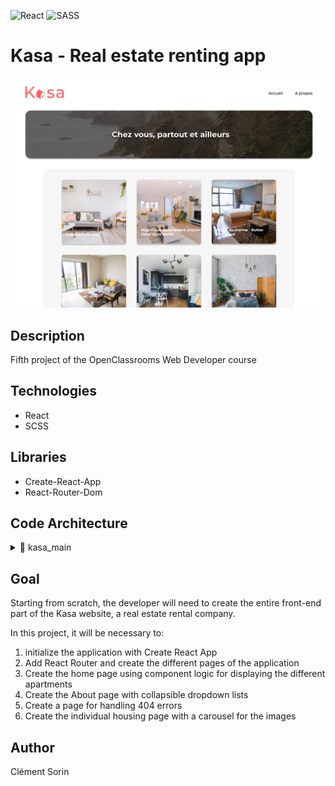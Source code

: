 ![React](https://img.shields.io/badge/react-%2320232a.svg?style=for-the-badge&logo=react&logoColor=%2361DAFB) ![SASS](https://img.shields.io/badge/SASS-hotpink.svg?style=for-the-badge&logo=SASS&logoColor=white)

# Kasa - Real estate renting app

<img src="./src/assets/kasa_screenshot.png" alt="kasa homepage screenshot" width="800" />

## Description

Fifth project of the OpenClassrooms Web Developer course

## Technologies

-   React
-   SCSS

## Libraries

-   Create-React-App
-   React-Router-Dom

## Code Architecture

<details>
    <summary>📂 kasa_main</summary>
    <details>
        <summary>📂 public</summary>
        - index.html</br>
        - robots.txt
            - test.txt
            - test_2.text
    </details>
    <details>
        <summary>📂 src</summary>
        <details>
            <summary>📂 app</summary>
            <details>
                <summary>components</summary>
                - Banner.jsx</br>
                - Card.jsx</br>
                - Collapse.jsx</br>
                - Footer.jsx</br>
                - Header.jsx</br>
                - Host.jsx</br>
                - Rating.jsx</br>
                - Slideshow.jsx</br>
                - Tag.jsx
            </details>
            <details>
                <summary>📂 layout</summary>
                - Default.jsx
            </details>
            <details>
                <summary>📂 pages</summary>
                - About.jsx</br>
                - Accomodation.jsx</br>
                - Error404.jsx</br>
                - Home.jsx
            </details>
            - Routes.jsx : page router
        </details>
        <details>
            <summary>📂 assets</summary>
            - arrow_back_ios-24px 2.png</br>
            - coast-background.webp</br>
            - lake_mountain.webp</br>
            - logo-orange.png</br>
            - logo-white.png
        </details>
        <details>
            <summary>📂 css</summary>
            - style.css</br>
            - style.css.map
        </details>
        <details>
            <summary>📂 datas</summary>
            - about-content.json</br>
            - accomodation.json
        </details>
        <details>
            <summary>📂 sass</summary>
            <details>
                <summary>📂 base</summary>
                - _base.scss</br>
                - _variables.scss
            </details>
            <details>
                <summary>📂 components</summary>
                - Banner.scss</br>
                - Card.scss</br>
                - Collapse.scss</br>
                - Footer.scss</br>
                - Header.scss</br>
                - Host.scss</br>
                - Rating.scss</br>
                - Slideshow.scss</br>
                - Tag.scss
            </details>
            <details>
                <summary>📂 layout</summary>
                - Default.scss
            </details>
            <details>
                <summary>📂 pages</summary>
                - About.scss</br>
                - Accomodation.scss</br>
                - Error404.scss</br>
                - Home.scss
            </details>
            - main.scss
        </details>
        - index.jsx : main root file
    </details>
    - package.json</br>
    - package-lock.json</br>
    - gitignore
</details>

## Goal

Starting from scratch, the developer will need to create the entire front-end part of the Kasa website, a real estate rental company.

In this project, it will be necessary to:

1. initialize the application with Create React App
2. Add React Router and create the different pages of the application
3. Create the home page using component logic for displaying the different apartments
4. Create the About page with collapsible dropdown lists
5. Create a page for handling 404 errors
6. Create the individual housing page with a carousel for the images

## Author

Clément Sorin
